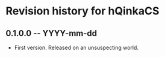 # Revision history for hQinkaCS

## 0.1.0.0  -- YYYY-mm-dd

* First version. Released on an unsuspecting world.
